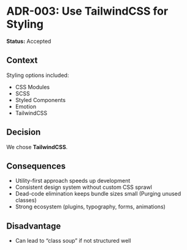 # ADR-003: Use TailwindCSS for Styling

**Status:** Accepted

## Context

Styling options included:

- CSS Modules
- SCSS
- Styled Components
- Emotion
- TailwindCSS

## Decision

We chose **TailwindCSS**.

## Consequences

- Utility-first approach speeds up development
- Consistent design system without custom CSS sprawl
- Dead-code elimination keeps bundle sizes small (Purging unused classes)
- Strong ecosystem (plugins, typography, forms, animations)

## Disadvantage

- Can lead to “class soup” if not structured well
